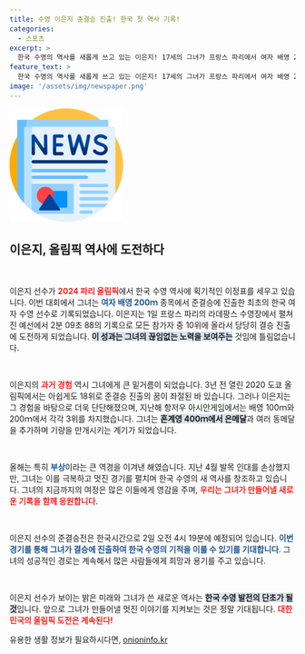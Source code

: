 ```yaml
---
title: 수영 이은지 준결승 진출! 한국 첫 역사 기록!
categories:
  - 스포츠
excerpt: >
  한국 수영의 역사를 새롭게 쓰고 있는 이은지! 17세의 그녀가 프랑스 파리에서 여자 배영 200ｍ 준결승에 진출하며 기대를 모으고 있다. 부상을 이겨낸 그녀의 도전이 주목된다!
feature_text: >
  한국 수영의 역사를 새롭게 쓰고 있는 이은지! 17세의 그녀가 프랑스 파리에서 여자 배영 200ｍ 준결승에 진출하며 기대를 모으고 있다. 부상을 이겨낸 그녀의 도전이 주목된다!
image: '/assets/img/newspaper.png'
---
```


<p><img src="/assets/img/newspaper.png" alt="kimp 속보" /></p>

<h2 data-ke-size="size26">이은지, 올림픽 역사에 도전하다</h2>

<p data-ke-size="size16">&nbsp;</p>

<p>이은지 선수가 <b><span style="color: #ee2323;">2024 파리 올림픽</span></b>에서 한국 수영 역사에 획기적인 이정표를 세우고 있습니다. 이번 대회에서 그녀는 <b><span style="color: #1a5490;">여자 배영 200ｍ</span></b> 종목에서 준결승에 진출한 최초의 한국 여자 수영 선수로 기록되었습니다. 이은지는 1일 프랑스 파리의 라데팡스 수영장에서 펼쳐진 예선에서 2분 09초 88의 기록으로 모든 참가자 중 10위에 올라서 당당히 결승 진출에 도전하게 되었습니다. <b><span style="background-color: #21538527;">이 성과는 그녀의 끊임없는 노력을 보여주는</span></b> 것임에 틀림없습니다.</p>

<p data-ke-size="size16">&nbsp;</p>

<p>이은지의 <b><span style="color: #ee2323;">과거 경험</span></b> 역시 그녀에게 큰 밑거름이 되었습니다. 3년 전 열린 2020 도쿄 올림픽에서는 아쉽게도 18위로 준결승 진출의 꿈이 좌절된 바 있습니다. 그러나 이은지는 그 경험을 바탕으로 더욱 단단해졌으며, 지난해 항저우 아시안게임에서는 배영 100ｍ와 200ｍ에서 각각 3위를 차지했습니다. 그녀는 <b><span style="background-color: #21538527;">혼계영 400ｍ에서 은메달</span></b>과 여러 동메달을 추가하며 기량을 만개시키는 계기가 되었습니다. </p>

<p data-ke-size="size16">&nbsp;</p>

<p>올해는 특히 <b><span style="color: #1a5490;">부상</span></b>이라는 큰 역경을 이겨낸 해였습니다. 지난 4월 발목 인대를 손상했지만, 그녀는 이를 극복하고 멋진 경기를 펼치며 한국 수영의 새 역사를 창조하고 있습니다. 그녀의 지금까지의 여정은 많은 이들에게 영감을 주며, <b><span style="color: #ee2323;">우리는 그녀가 만들어낼 새로운 기록을 함께 응원합니다</span></b>.</p>

<p data-ke-size="size16">&nbsp;</p>

<p>이은지 선수의 준결승전은 한국시간으로 2일 오전 4시 19분에 예정되어 있습니다. <b><span style="color: #1a5490;">이번 경기를 통해 그녀가 결승에 진출하여 한국 수영의 기적을 이룰 수 있기를 기대합니다</span></b>. 그녀의 성공적인 경로는 계속해서 많은 사람들에게 희망과 용기를 주고 있습니다.</p>

<p data-ke-size="size16">&nbsp;</p>

<p>이은지 선수가 보이는 밝은 미래와 그녀가 쓴 새로운 역사는 <b><span style="background-color: #21538527;">한국 수영 발전의 단초가 될 것</span></b>입니다. 앞으로 그녀가 만들어낼 멋진 이야기를 지켜보는 것은 정말 기대됩니다. <b><span style="color: #ee2323;">대한민국의 올림픽 도전은 계속된다!</span></b></p>
유용한 생활 정보가 필요하시다면, <a href="https://onioninfo.kr" rel="dofollow">onioninfo.kr</a>


